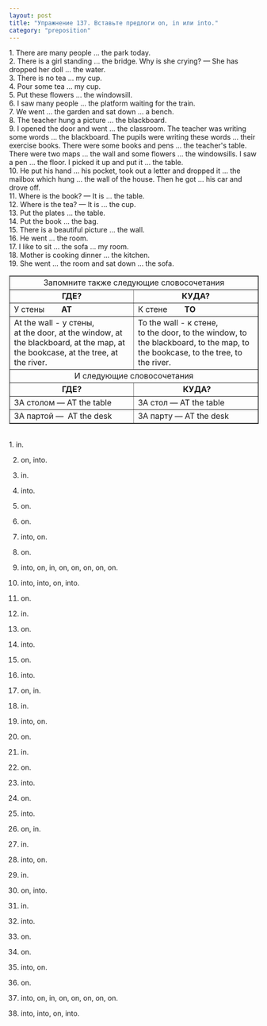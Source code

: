 ```yaml
---
layout: post
title: "Упражнение 137. Вставьте предлоги on, in или into."
category: "preposition"
---
```

<section class="question">
1. There are many people ... the park today.<br>
2. There is a girl standing ... the bridge. Why is she crying? — She has dropped her doll ... the water.<br>
3. There is no tea ... my cup. <br>4. Pour some tea ... my cup.<br>5. Put these flowers ... the windowsill. <br>6. I saw many people ... the platform waiting for the train.<br> 7. We went ... the garden and sat down ... a bench.<br> 8. The teacher hung a picture ... the blackboard.<br> 9. I opened the door and went ... the classroom. The teacher was writing some words ... the blackboard. The pupils were writing these words ... their exercise books. There were some books and pens ... the teacher's table. There were two maps ... the wall and some flowers ... the windowsills. I saw a pen ... the floor. I picked it up and put it ... the table. <br>10. Не put his hand ... his pocket, took out a letter and dropped it ... the mailbox which hung ... the wall of the house. Then he got ... his car and drove off.<br> 11. Where is the book? — It is ... the table.<br> 12. Where is the tea? — It is ... the cup.<br> 13. Put the plates ... the table.<br> 14. Put the book ... the bag.<br> 15. There is a beautiful picture ... the wall.<br> 16. He went ... the room.<br> 17. I like to sit ... the sofa ... my room. <br>18. Mother is cooking dinner ... the kitchen.<br> 19. She went ... the room and sat down ... the sofa.
<p></p>
<table style="text-align: left; margin-left: auto; margin-right: auto;" border="1" cellpadding="5" cellspacing="0"><tbody>
<tr align="center">
<td colspan="2" rowspan="1">Запомните также
следующие словосочетания</td>
    </tr>
<tr>
<td style="font-weight: bold; text-align: center;">ГДЕ?</td>
      <td style="font-weight: bold; text-align: center;">КУДА?</td>
    </tr>
<tr>
<td>У
стены       <span style="font-weight: bold;" class="rules"> AT</span>
</td>
      <td>К
стене       
      <span style="font-weight: bold;" class="rules">ТО</span>
</td>
    </tr>
<tr>
<td>At the wall - у стены,<br> at the door, at the window, at the
blackboard, at the map, at the bookcase, at the tree, at the river.</td>
      <td>То the wall - к стене,<br> to the door, to the window, to the
blackboard, to the map, to the bookcase, to the tree, to the river.<br>
</td>
    </tr>
<tr align="center">
<td colspan="2" rowspan="1">И следующие
словосочетания</td>
    </tr>
<tr>
<td style="text-align: center;"><span style="font-weight: bold;" class="rules">ГДЕ?</span></td>
      <td style="text-align: center;">  <span style="font-weight: bold;" class="rules">КУДА?</span>
</td>
    </tr>
<tr>
<td>ЗА столом — AT the table</td>
      <td> ЗА стол — AT the table</td>
    </tr>
<tr>
<td>ЗА партой —  AT the desk</td>
      <td>ЗА парту — AT the desk</td>
    </tr>
</tbody></table>
<br>
</section>

<section class="answer">
1. in. 

2. on, into.

 3. in. 

4. into. 

5. on. 

6. on. 

7. into, on. 

8. on.

 9. into, on, in, on, on, on, on, on. 

10. into, into, on, into. 

11. on. 

12. in. 

13. on. 

14. into. 

15. on. 

16. into. 

17. on, in. 

18. in. 

19. into, on.





1. on. 

2. in. 

3. on. 

4. into. 

5. on. 

6. into. 

7. on, in. 

8. in. 

9. into, on.

10. in. 

11. on, into.

 12. in. 

13. into. 

14. on. 

15. on. 

16. into, on. 

17. on.

18. into, on, in, on, on, on, on, on. 

19. into, into, on, into.
</section>